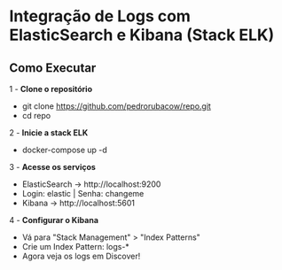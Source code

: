 # Integração de Logs com ElasticSearch e Kibana (Stack ELK)

## Como Executar
 
1️ - **Clone o repositório**

- git clone https://github.com/pedrorubacow/repo.git
- cd repo
  
2 - **Inicie a stack ELK**

- docker-compose up -d
  
3️ - **Acesse os serviços**

- ElasticSearch → http://localhost:9200
- Login: elastic | Senha: changeme
- Kibana → http://localhost:5601

4️ - **Configurar o Kibana**

- Vá para "Stack Management" > "Index Patterns"
- Crie um Index Pattern: logs-*
- Agora veja os logs em Discover!  
